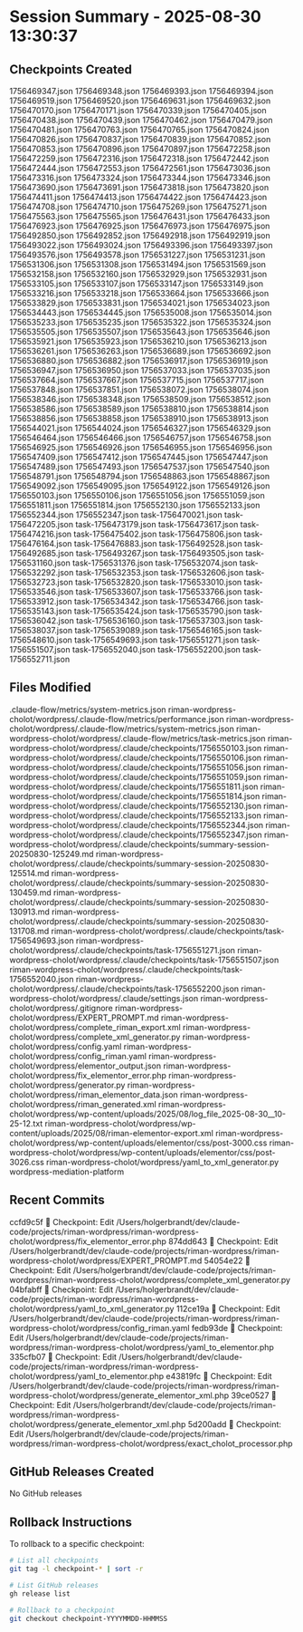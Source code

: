 # Session Summary - 2025-08-30 13:30:37

## Checkpoints Created
1756469347.json
1756469348.json
1756469393.json
1756469394.json
1756469519.json
1756469520.json
1756469631.json
1756469632.json
1756470170.json
1756470171.json
1756470339.json
1756470405.json
1756470438.json
1756470439.json
1756470462.json
1756470479.json
1756470481.json
1756470763.json
1756470765.json
1756470824.json
1756470826.json
1756470837.json
1756470839.json
1756470852.json
1756470853.json
1756470896.json
1756470897.json
1756472258.json
1756472259.json
1756472316.json
1756472318.json
1756472442.json
1756472444.json
1756472553.json
1756472561.json
1756473036.json
1756473316.json
1756473324.json
1756473344.json
1756473346.json
1756473690.json
1756473691.json
1756473818.json
1756473820.json
1756474411.json
1756474413.json
1756474422.json
1756474423.json
1756474708.json
1756474710.json
1756475269.json
1756475271.json
1756475563.json
1756475565.json
1756476431.json
1756476433.json
1756476923.json
1756476925.json
1756476973.json
1756476975.json
1756492850.json
1756492852.json
1756492918.json
1756492919.json
1756493022.json
1756493024.json
1756493396.json
1756493397.json
1756493576.json
1756493578.json
1756531227.json
1756531231.json
1756531306.json
1756531308.json
1756531494.json
1756531569.json
1756532158.json
1756532160.json
1756532929.json
1756532931.json
1756533105.json
1756533107.json
1756533147.json
1756533149.json
1756533216.json
1756533218.json
1756533664.json
1756533666.json
1756533829.json
1756533831.json
1756534021.json
1756534023.json
1756534443.json
1756534445.json
1756535008.json
1756535014.json
1756535233.json
1756535235.json
1756535322.json
1756535324.json
1756535505.json
1756535507.json
1756535643.json
1756535646.json
1756535921.json
1756535923.json
1756536210.json
1756536213.json
1756536261.json
1756536263.json
1756536689.json
1756536692.json
1756536880.json
1756536882.json
1756536917.json
1756536919.json
1756536947.json
1756536950.json
1756537033.json
1756537035.json
1756537664.json
1756537667.json
1756537715.json
1756537717.json
1756537848.json
1756537851.json
1756538072.json
1756538074.json
1756538346.json
1756538348.json
1756538509.json
1756538512.json
1756538586.json
1756538589.json
1756538810.json
1756538814.json
1756538856.json
1756538858.json
1756538910.json
1756538913.json
1756544021.json
1756544024.json
1756546327.json
1756546329.json
1756546464.json
1756546466.json
1756546757.json
1756546758.json
1756546925.json
1756546926.json
1756546955.json
1756546956.json
1756547409.json
1756547412.json
1756547445.json
1756547447.json
1756547489.json
1756547493.json
1756547537.json
1756547540.json
1756548791.json
1756548794.json
1756548863.json
1756548867.json
1756549092.json
1756549095.json
1756549122.json
1756549126.json
1756550103.json
1756550106.json
1756551056.json
1756551059.json
1756551811.json
1756551814.json
1756552130.json
1756552133.json
1756552344.json
1756552347.json
task-1756470021.json
task-1756472205.json
task-1756473179.json
task-1756473617.json
task-1756474216.json
task-1756475402.json
task-1756475806.json
task-1756476164.json
task-1756476883.json
task-1756492528.json
task-1756492685.json
task-1756493267.json
task-1756493505.json
task-1756531160.json
task-1756531376.json
task-1756532074.json
task-1756532292.json
task-1756532353.json
task-1756532606.json
task-1756532723.json
task-1756532820.json
task-1756533010.json
task-1756533546.json
task-1756533607.json
task-1756533766.json
task-1756533912.json
task-1756534342.json
task-1756534766.json
task-1756535143.json
task-1756535424.json
task-1756535790.json
task-1756536042.json
task-1756536160.json
task-1756537303.json
task-1756538037.json
task-1756539089.json
task-1756546165.json
task-1756548610.json
task-1756549693.json
task-1756551271.json
task-1756551507.json
task-1756552040.json
task-1756552200.json
task-1756552711.json

## Files Modified
.claude-flow/metrics/system-metrics.json
riman-wordpress-cholot/wordpress/.claude-flow/metrics/performance.json
riman-wordpress-cholot/wordpress/.claude-flow/metrics/system-metrics.json
riman-wordpress-cholot/wordpress/.claude-flow/metrics/task-metrics.json
riman-wordpress-cholot/wordpress/.claude/checkpoints/1756550103.json
riman-wordpress-cholot/wordpress/.claude/checkpoints/1756550106.json
riman-wordpress-cholot/wordpress/.claude/checkpoints/1756551056.json
riman-wordpress-cholot/wordpress/.claude/checkpoints/1756551059.json
riman-wordpress-cholot/wordpress/.claude/checkpoints/1756551811.json
riman-wordpress-cholot/wordpress/.claude/checkpoints/1756551814.json
riman-wordpress-cholot/wordpress/.claude/checkpoints/1756552130.json
riman-wordpress-cholot/wordpress/.claude/checkpoints/1756552133.json
riman-wordpress-cholot/wordpress/.claude/checkpoints/1756552344.json
riman-wordpress-cholot/wordpress/.claude/checkpoints/1756552347.json
riman-wordpress-cholot/wordpress/.claude/checkpoints/summary-session-20250830-125249.md
riman-wordpress-cholot/wordpress/.claude/checkpoints/summary-session-20250830-125514.md
riman-wordpress-cholot/wordpress/.claude/checkpoints/summary-session-20250830-130459.md
riman-wordpress-cholot/wordpress/.claude/checkpoints/summary-session-20250830-130913.md
riman-wordpress-cholot/wordpress/.claude/checkpoints/summary-session-20250830-131708.md
riman-wordpress-cholot/wordpress/.claude/checkpoints/task-1756549693.json
riman-wordpress-cholot/wordpress/.claude/checkpoints/task-1756551271.json
riman-wordpress-cholot/wordpress/.claude/checkpoints/task-1756551507.json
riman-wordpress-cholot/wordpress/.claude/checkpoints/task-1756552040.json
riman-wordpress-cholot/wordpress/.claude/checkpoints/task-1756552200.json
riman-wordpress-cholot/wordpress/.claude/settings.json
riman-wordpress-cholot/wordpress/.gitignore
riman-wordpress-cholot/wordpress/EXPERT_PROMPT.md
riman-wordpress-cholot/wordpress/complete_riman_export.xml
riman-wordpress-cholot/wordpress/complete_xml_generator.py
riman-wordpress-cholot/wordpress/config.yaml
riman-wordpress-cholot/wordpress/config_riman.yaml
riman-wordpress-cholot/wordpress/elementor_output.json
riman-wordpress-cholot/wordpress/fix_elementor_error.php
riman-wordpress-cholot/wordpress/generator.py
riman-wordpress-cholot/wordpress/riman_elementor_data.json
riman-wordpress-cholot/wordpress/riman_generated.xml
riman-wordpress-cholot/wordpress/wp-content/uploads/2025/08/log_file_2025-08-30__10-25-12.txt
riman-wordpress-cholot/wordpress/wp-content/uploads/2025/08/riman-elementor-export.xml
riman-wordpress-cholot/wordpress/wp-content/uploads/elementor/css/post-3000.css
riman-wordpress-cholot/wordpress/wp-content/uploads/elementor/css/post-3026.css
riman-wordpress-cholot/wordpress/yaml_to_xml_generator.py
wordpress-mediation-platform

## Recent Commits
ccfd9c5f 🔖 Checkpoint: Edit /Users/holgerbrandt/dev/claude-code/projects/riman-wordpress/riman-wordpress-cholot/wordpress/fix_elementor_error.php
874dd643 🔖 Checkpoint: Edit /Users/holgerbrandt/dev/claude-code/projects/riman-wordpress/riman-wordpress-cholot/wordpress/EXPERT_PROMPT.md
54054e22 🔖 Checkpoint: Edit /Users/holgerbrandt/dev/claude-code/projects/riman-wordpress/riman-wordpress-cholot/wordpress/complete_xml_generator.py
04bfabff 🔖 Checkpoint: Edit /Users/holgerbrandt/dev/claude-code/projects/riman-wordpress/riman-wordpress-cholot/wordpress/yaml_to_xml_generator.py
112ce19a 🔖 Checkpoint: Edit /Users/holgerbrandt/dev/claude-code/projects/riman-wordpress/riman-wordpress-cholot/wordpress/config_riman.yaml
fedb93de 🔖 Checkpoint: Edit /Users/holgerbrandt/dev/claude-code/projects/riman-wordpress/riman-wordpress-cholot/wordpress/yaml_to_elementor.php
335cfb07 🔖 Checkpoint: Edit /Users/holgerbrandt/dev/claude-code/projects/riman-wordpress/riman-wordpress-cholot/wordpress/yaml_to_elementor.php
e43819fc 🔖 Checkpoint: Edit /Users/holgerbrandt/dev/claude-code/projects/riman-wordpress/riman-wordpress-cholot/wordpress/generate_elementor_xml.php
39ce0527 🔖 Checkpoint: Edit /Users/holgerbrandt/dev/claude-code/projects/riman-wordpress/riman-wordpress-cholot/wordpress/generate_elementor_xml.php
5d200add 🔖 Checkpoint: Edit /Users/holgerbrandt/dev/claude-code/projects/riman-wordpress/riman-wordpress-cholot/wordpress/exact_cholot_processor.php

## GitHub Releases Created
No GitHub releases

## Rollback Instructions
To rollback to a specific checkpoint:
```bash
# List all checkpoints
git tag -l checkpoint-* | sort -r

# List GitHub releases
gh release list

# Rollback to a checkpoint
git checkout checkpoint-YYYYMMDD-HHMMSS
```
